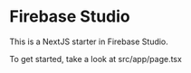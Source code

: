 # Firebase Studio

This is a NextJS starter in Firebase Studio.

To get started, take a look at src/app/page.tsx

